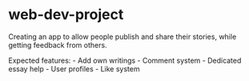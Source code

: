 # web-dev-project

Creating an app to allow people publish and share their stories, while getting
feedback from others.

Expected features: 
    - Add own writings
    - Comment system
    - Dedicated essay help
    - User profiles
    - Like system